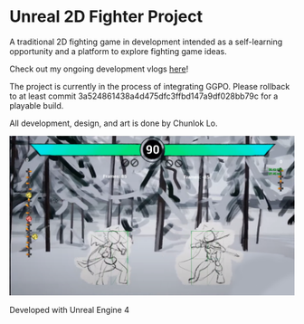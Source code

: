 # Unreal 2D Fighter Project

A traditional 2D fighting game in development intended as a self-learning opportunity and a platform to explore fighting game ideas.

Check out my ongoing development vlogs [here](https://www.youtube.com/playlist?list=PLbM4lbTJuHfmrg_SZ6T_d--sKI2oP8-Ny)!

The project is currently in the process of integrating GGPO. Please rollback to at least commit 3a524861438a4d475dfc3ffbd147a9df028bb79c for a playable build.

All development, design, and art is done by Chunlok Lo.

![Screenshot](img/2020-06-22.png)

Developed with Unreal Engine 4


